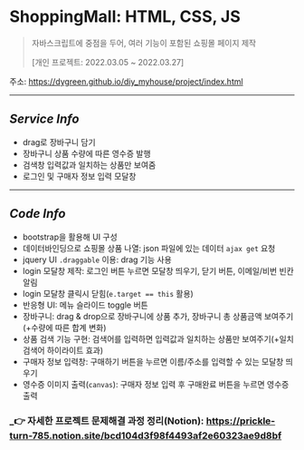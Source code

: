 # ShoppingMall: HTML, CSS, JS
> 자바스크립트에 중점을 두어, 여러 기능이 포함된 쇼핑몰 페이지 제작
> 
> [개인 프로젝트: 2022.03.05 ~ 2022.03.27]

주소: https://dygreen.github.io/diy_myhouse/project/index.html

***
## _Service Info_
* drag로 장바구니 담기
* 장바구니 상품 수량에 따른 영수증 발행
* 검색창 입력값과 일치하는 상품만 보여줌
* 로그인 및 구매자 정보 입력 모달창

***

## _Code Info_
* bootstrap을 활용해 UI 구성 
* 데이터바인딩으로 쇼핑몰 상품 나열: json 파일에 있는 데이터 `ajax get` 요청
* jquery UI `.draggable` 이용: drag 기능 사용
* login 모달창 제작: 로그인 버튼 누르면 모달창 띄우기, 닫기 버튼, 이메일/비번 빈칸 알림
* login 모달창 클릭시 닫힘(`e.target == this` 활용)
* 반응형 UI: 메뉴 슬라이드 toggle 버튼
* 장바구니: drag & drop으로 장바구니에 상품 추가, 장바구니 총 상품금액 보여주기(+수량에 따른 합계 변화)
* 상품 검색 기능 구현: 검색어를 입력하면 입력값과 일치하는 상품만 보여주기(+일치 검색어 하이라이트 효과)
* 구매자 정보 입력창: 구매하기 버튼을 누르면 이름/주소를 입력할 수 있는 모달창 띄우기
* 영수증 이미지 출력(`canvas`): 구매자 정보 입력 후 구매완료 버튼을 누르면 영수증 출력



### _👉 자세한 프로젝트 문제해결 과정 정리(Notion): https://prickle-turn-785.notion.site/bcd104d3f98f4493af2e60323ae9d8bf
